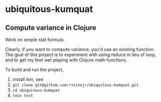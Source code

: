 # ubiquitous-kumquat
## Compute variance in Clojure

Work on simple stat formula.

Clearly, if you want to compute variance, you'd use an existing function.  The goal of this project is to experiment with using reduce in lieu of loop, and to get my feet wet playing with Clojure math functions.

To build and run the project,

1. install *lein*, see 
2. ```git clone git@github.com:rstinejr/ubiquitous-kumquat.git```
3. ```cd ubiquitous-kumquat```
4. ```lein test```
